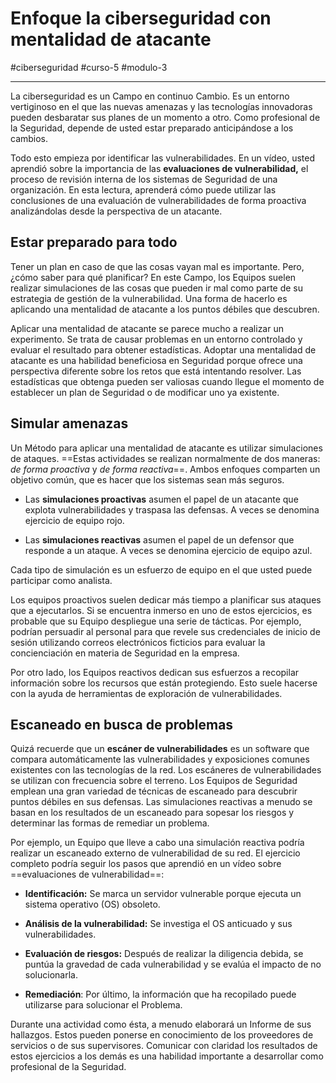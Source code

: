 # Enfoque la ciberseguridad con mentalidad de atacante
#ciberseguridad #curso-5 #modulo-3 

---
La ciberseguridad es un Campo en continuo Cambio. Es un entorno vertiginoso en el que las nuevas amenazas y las tecnologías innovadoras pueden desbaratar sus planes de un momento a otro. Como profesional de la Seguridad, depende de usted estar preparado anticipándose a los cambios.

Todo esto empieza por identificar las vulnerabilidades. En un vídeo, usted aprendió sobre la importancia de las **evaluaciones de vulnerabilidad,** el proceso de revisión interna de los sistemas de Seguridad de una organización. En esta lectura, aprenderá cómo puede utilizar las conclusiones de una evaluación de vulnerabilidades de forma proactiva analizándolas desde la perspectiva de un atacante.
## Estar preparado para todo

Tener un plan en caso de que las cosas vayan mal es importante. Pero, ¿cómo saber para qué planificar? En este Campo, los Equipos suelen realizar simulaciones de las cosas que pueden ir mal como parte de su estrategia de gestión de la vulnerabilidad. Una forma de hacerlo es aplicando una mentalidad de atacante a los puntos débiles que descubren.

Aplicar una mentalidad de atacante se parece mucho a realizar un experimento. Se trata de causar problemas en un entorno controlado y evaluar el resultado para obtener estadísticas. Adoptar una mentalidad de atacante es una habilidad beneficiosa en Seguridad porque ofrece una perspectiva diferente sobre los retos que está intentando resolver. Las estadísticas que obtenga pueden ser valiosas cuando llegue el momento de establecer un plan de Seguridad o de modificar uno ya existente.
## Simular amenazas

Un Método para aplicar una mentalidad de atacante es utilizar simulaciones de ataques. ==Estas actividades se realizan normalmente de dos maneras: _de forma proactiva_ y _de forma reactiva_==. Ambos enfoques comparten un objetivo común, que es hacer que los sistemas sean más seguros.

- Las **simulaciones proactivas** asumen el papel de un atacante que explota vulnerabilidades y traspasa las defensas. A veces se denomina ejercicio de equipo rojo.

- Las **simulaciones reactivas** asumen el papel de un defensor que responde a un ataque. A veces se denomina ejercicio de equipo azul.

Cada tipo de simulación es un esfuerzo de equipo en el que usted puede participar como analista.

Los equipos proactivos suelen dedicar más tiempo a planificar sus ataques que a ejecutarlos. Si se encuentra inmerso en uno de estos ejercicios, es probable que su Equipo despliegue una serie de tácticas. Por ejemplo, podrían persuadir al personal para que revele sus credenciales de inicio de sesión utilizando correos electrónicos ficticios para evaluar la concienciación en materia de Seguridad en la empresa.

Por otro lado, los Equipos reactivos dedican sus esfuerzos a recopilar información sobre los recursos que están protegiendo. Esto suele hacerse con la ayuda de herramientas de exploración de vulnerabilidades.

## Escaneado en busca de problemas

Quizá recuerde que un **escáner de vulnerabilidades** es un software que compara automáticamente las vulnerabilidades y exposiciones comunes existentes con las tecnologías de la red. Los escáneres de vulnerabilidades se utilizan con frecuencia sobre el terreno. Los Equipos de Seguridad emplean una gran variedad de técnicas de escaneado para descubrir puntos débiles en sus defensas. Las simulaciones reactivas a menudo se basan en los resultados de un escaneado para sopesar los riesgos y determinar las formas de remediar un problema.

Por ejemplo, un Equipo que lleve a cabo una simulación reactiva podría realizar un escaneado externo de vulnerabilidad de su red. El ejercicio completo podría seguir los pasos que aprendió en un vídeo sobre ==evaluaciones de vulnerabilidad==:

- **Identificación:** Se marca un servidor vulnerable porque ejecuta un sistema operativo (OS) obsoleto.

- **Análisis de la vulnerabilidad:** Se investiga el OS anticuado y sus vulnerabilidades.

- **Evaluación de riesgos:** Después de realizar la diligencia debida, se puntúa la gravedad de cada vulnerabilidad y se evalúa el impacto de no solucionarla.

- **Remediación**: Por último, la información que ha recopilado puede utilizarse para solucionar el Problema.

Durante una actividad como ésta, a menudo elaborará un Informe de sus hallazgos. Estos pueden ponerse en conocimiento de los proveedores de servicios o de sus supervisores. Comunicar con claridad los resultados de estos ejercicios a los demás es una habilidad importante a desarrollar como profesional de la Seguridad.
